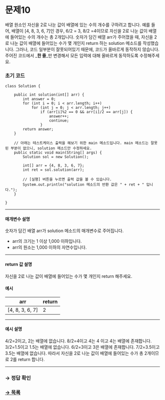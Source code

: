 # 문제10

배열 원소인 자신을 2로 나눈 값이 배열에 있는 수의 개수를 구하려고 합니다. 예를 들어, 배열이 [4, 8, 3, 6, 7]인 경우, 6/2 = 3, 8/2 =4이므로 자신을 2로 나눈 값이 배열에 들어있는 수의 개수는 총 2개입니다. 
숫자가 담긴 배열 arr가 주어졌을 때, 자신을 2로 나눈 값이 배열에 들어있는 수가 몇 개인지 return 하는 solution 메소드를 작성했습니다. 그러나, 코드 일부분이 잘못되어있기 때문에, 코드가 올바르게 동작하지 않습니다. 주어진 코드에서 _**한 줄**_만 변경해서 모든 입력에 대해 올바르게 동작하도록 수정해주세요. 

### 초기 코드

```
class Solution {

    public int solution(int[] arr) {
        int answer = 0;
        for (int i = 0; i < arr.length; i++) 
            for (int j = 0; j < arr.length; j++) 
                if (arr[i]%2 == 0 && arr[i]/2 == arr[j]) {
                    answer++;
                    continue;
                }
        return answer;
    }

    // 아래는 테스트케이스 출력을 해보기 위한 main 메소드입니다. main 메소드는 잘못된 부분이 없으니, solution 메소드만 수정하세요.
    public static void main(String[] args) {
        Solution sol = new Solution();
        
        int[] arr = {4, 8, 3, 6, 7};
        int ret = sol.solution(arr);

        // [실행] 버튼을 누르면 출력 값을 볼 수 있습니다.
        System.out.println("solution 메소드의 반환 값은 " + ret + " 입니다.");
    }
    
}
```

--- 

#### 매개변수 설명 
숫자가 담긴 배열 arr가 solution 메소드의 매개변수로 주어집니다. 

* arr의 크기는 1 이상 1,000 이하입니다. 
* arr의 원소는 1,000 이하의 자연수입니다. 

--- 

#### return 값 설명 
자신을 2로 나눈 값이 배열에 들어있는 수가 몇 개인지 return 해주세요. 

#### 예시 

| arr |return | 
|---|---| 
| [4, 8, 3, 6, 7] |2| 

--- 

#### 예시 설명 

4/2=2이고, 2는 배열에 없습니다. 
8/2=4이고 4는 4 이고 4는 배열에 존재합니다. 
3/2=1.5이고 1.5는 배열에 없습니다. 
6/2=3이고 3은 배열에 존재합니다. 
7/2=3.5이고 3.5는 배열에 없습니다. 
따라서 자신을 2로 나눈 값이 배열에 들어있는 수가 총 2개이므로 2를 return 합니다.

---

### → 정답 확인

### [→ 목록](https://github.com/tnehf18/cosPro/blob/main/java/ex_2nd/ex_2nd_03/no_list.md "cosPro 2급 Java 3차")
